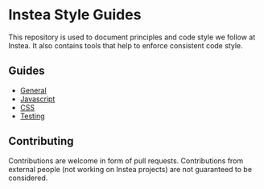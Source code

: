 # Instea Style Guides

This repository is used to document principles and code style we follow at Instea.
It also contains tools that help to enforce consistent code style.

## Guides

- [General](./general/)
- [Javascript](./javascript/)
- [CSS](./css/)
- [Testing](./testing/)

## Contributing

Contributions are welcome in form of pull requests. Contributions from external people (not working on Instea projects) are not guaranteed to be considered.
